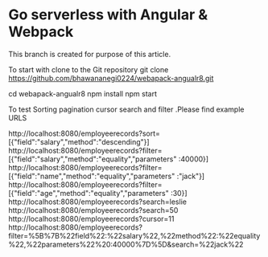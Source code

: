 # Go serverless with Angular & Webpack

This branch is created for purpose of this article.

To start with clone to the Git repository
git clone https://github.com/bhawananegi0224/webapack-angualr8.git

cd webapack-angualr8
npm install
npm start



To test Sorting pagination cursor search and filter .Please find example URLS

http://localhost:8080/employeerecords?sort=[{"field":"salary","method":"descending"}]
http://localhost:8080/employeerecords?filter=[{"field":"salary","method":"equality","parameters" :40000}]
http://localhost:8080/employeerecords?filter=[{"field":"name","method":"equality","parameters" :"jack"}]
http://localhost:8080/employeerecords?filter=[{"field":"age","method":"equality","parameters" :30}]
http://localhost:8080/employeerecords?search=leslie
http://localhost:8080/employeerecords?search=50
http://localhost:8080/employeerecords?cursor=11
http://localhost:8080/employeerecords?filter=%5B%7B%22field%22:%22salary%22,%22method%22:%22equality%22,%22parameters%22%20:40000%7D%5D&search=%22jack%22
